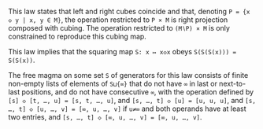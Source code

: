 This law states that left and right cubes coincide and that, denoting `P = {x ◇ y | x, y ∈ M}`, the operation restricted to `P × M` is right projection composed with cubing.  The operation restricted to `(M∖P) × M` is only constrained to reproduce this cubing map.

This law implies that the squaring map `S: x ↦ x◇x` obeys `S(S(S(x))) = S(S(x))`.

The free magma on some set `S` of generators for this law consists of finite non-empty lists of elements of `S⊔{∞}` that do not have `∞` in last or next-to-last positions, and do not have consecutive `∞`, with the operation defined by `[s] ◇ [t, …, u] = [s, t, …, u]`, and `[s, …, t] ◇ [u] = [u, u, u]`, and `[s, …, t] ◇ [u, …, v] = [∞, u, …, v]` if `u≠∞` and both operands have at least two entries, and `[s, …, t] ◇ [∞, u, …, v] = [∞, u, …, v]`.
